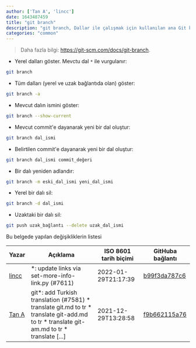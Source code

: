 ```yaml
---
author: ['Tan A', 'lincc']
date: 1643487459
title: "git branch"
description: "git branch, Dallar ile çalışmak için kullanılan ana Git komutu."
categories: "common"
---
```

> Daha fazla bilgi: <https://git-scm.com/docs/git-branch>.

- Yerel dalları göster. Mevctu dal `*` ile vurgulanır:

```bash
git branch
```

- Tüm dalları (yerel ve uzak bağlantıda olan) göster:

```bash
git branch -a
```

- Mevcut dalın ismini göster:

```bash
git branch --show-current
```

- Mevcut commit'e dayanarak yeni bir dal oluştur:

```bash
git branch dal_ismi
```

- Belirtilen commit'e dayanarak yeni bir dal oluştur:

```bash
git branch dal_ismi commit_değeri
```

- Bir dalı yeniden adlandır:

```bash
git branch -m eski_dal_ismi yeni_dal_ismi
```

- Yerel bir dalı sil:

```bash
git branch -d dal_ismi
```

- Uzaktaki bir dalı sil:

```bash
git push uzak_bağlantı --delete uzak_dal_ismi
```
Bu belgede yapılan değişikliklerin listesi


Yazar | Açıklama | ISO 8601 tarih biçimi | GitHuba bağlantı
------|-----|-----|-----
[lincc](mailto:46962923+blueskyson@users.noreply.github.com) | *: update links via set-more-info-link.py (#7611) | 2022-01-29T21:17:39 | [b99f3da787c6](https://github.com/tldr-pages/tldr/commit/b99f3da787c6f43a545b9cb5ebd8265b1367fbc4)
[Tan A](mailto:40173707+yutyo@users.noreply.github.com) | git*: add Turkish translation (#7581) * translate git.md to tr * translate git-add.md to tr * translate git-am.md to tr * translate [...] | 2021-12-29T13:28:58 | [f9b662115a76](https://github.com/tldr-pages/tldr/commit/f9b662115a765f843982cea237d608aab423e3f7)

